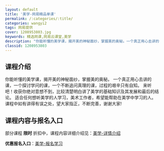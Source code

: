 ```yaml
---
layout: default
title: '美学-网易精品单课'
permalink: /:categories/:title/
categories: wangyi2
tags: 网易提供
cover: 1208953803.jpg
keywords: 精选网课,网易云课堂,美学
description: "你能听懂的美学课，揭开美的神秘面纱，掌握美的奥秘。一个真正用心去讲的课，一个探讨学问的课，一个不断追问真理的课，过程的艰辛只有自知。来听吧！收获你绝对意想不到，比较清楚明白讲了美学的基础知识"
classid: 1208953803
---
```


## 课程介绍

你能听懂的美学课，揭开美的神秘面纱，掌握美的奥秘。
一个真正用心去讲的课，一个探讨学问的课，一个不断追问真理的课，过程的艰辛只有自知。
来听吧！收获你绝对意想不到，比较清楚明白讲了美学的基础知识及其发展和最后的结论。
适合任何想听美学的人学习，美术工作者，希望能帮助在美学中学习的人。
课程中如有讲得有误之处，望大家指正，不断完善，谢谢大家!

## 课程内容与报名入口

部分课程 **限时** 折扣中，课程内容详细介绍见：[美学-详情介绍](https://study.163.com/course/introduction/1208953803.htm?share=1&shareId=1025206652&utm_campaign=share&utm_medium=iphoneShare&utm_source=&utm_u=1025206652)

**优惠报名入口**：[美学-报名学习](https://study.163.com/course/introduction/1208953803.htm?share=1&shareId=1025206652&utm_campaign=share&utm_medium=iphoneShare&utm_source=&utm_u=1025206652)

